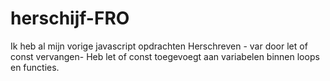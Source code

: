 # herschijf-FRO 
Ik heb al mijn vorige javascript opdrachten Herschreven - var door let of const vervangen- Heb let of const toegevoegt aan variabelen binnen loops en functies.
